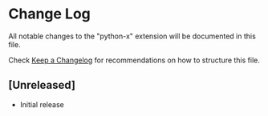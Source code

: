# Change Log

All notable changes to the "python-x" extension will be documented in this file.

Check [Keep a Changelog](http://keepachangelog.com/) for recommendations on how to structure this file.

## [Unreleased]

- Initial release